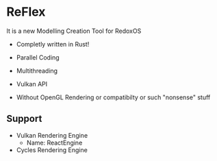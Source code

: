 # ReFlex
It is a new Modelling Creation Tool for RedoxOS

+ Completly written in Rust!
+ Parallel Coding
+ Multithreading


+ Vulkan API
+ Without OpenGL Rendering or compatibilty or such "nonsense" stuff


## Support

+ Vulkan Rendering Engine
  + Name: ReactEngine
+ Cycles Rendering Engine
